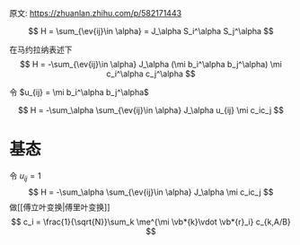 原文: https://zhuanlan.zhihu.com/p/582171443

$$
H = \sum_{\ev{ij}\in \alpha} = J_\alpha S_i^\alpha S_j^\alpha
$$

在马约拉纳表述下
$$
H = -\sum_{\ev{ij}\in \alpha} J_\alpha (\mi b_i^\alpha b_j^\alpha)
\mi c_i^\alpha c_j^\alpha
$$

令 $u_{ij} = \mi b_i^\alpha b_j^\alpha$

$$
H = -\sum_\alpha \sum_{\ev{ij}\in \alpha} J_\alpha u_{ij} \mi c_ic_j
$$

# 基态

令 $u_{ij} = 1$
$$
H = -\sum_\alpha \sum_{\ev{ij}\in \alpha} J_\alpha \mi c_ic_j
$$
做[[傅立叶变换|傅里叶变换]]
$$
c_i = \frac{1}{\sqrt{N}}\sum_k \me^{\mi \vb*{k}\vdot \vb*{r}_i} c_{k,A/B}
$$


